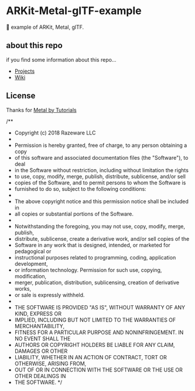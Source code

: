 # ARKit-Metal-glTF-example
🐾 example of ARKit, Metal, glTF.


## about this repo
if you find some information about this repo...

- [Projects](https://github.com/hyunjun529/ARKit-Metal-glTF-example/projects)
- [Wiki](https://github.com/hyunjun529/ARKit-Metal-glTF-example/wiki)


## License

Thanks for [Metal by Tutorials](https://store.raywenderlich.com/products/metal-by-tutorials)

/**
* Copyright (c) 2018 Razeware LLC
*
* Permission is hereby granted, free of charge, to any person obtaining a copy
* of this software and associated documentation files (the "Software"), to deal
* in the Software without restriction, including without limitation the rights
* to use, copy, modify, merge, publish, distribute, sublicense, and/or sell
* copies of the Software, and to permit persons to whom the Software is
* furnished to do so, subject to the following conditions:
*
* The above copyright notice and this permission notice shall be included in
* all copies or substantial portions of the Software.
*
* Notwithstanding the foregoing, you may not use, copy, modify, merge, publish,
* distribute, sublicense, create a derivative work, and/or sell copies of the
* Software in any work that is designed, intended, or marketed for pedagogical or
* instructional purposes related to programming, coding, application development,
* or information technology.  Permission for such use, copying, modification,
* merger, publication, distribution, sublicensing, creation of derivative works,
* or sale is expressly withheld.
*
* THE SOFTWARE IS PROVIDED "AS IS", WITHOUT WARRANTY OF ANY KIND, EXPRESS OR
* IMPLIED, INCLUDING BUT NOT LIMITED TO THE WARRANTIES OF MERCHANTABILITY,
* FITNESS FOR A PARTICULAR PURPOSE AND NONINFRINGEMENT. IN NO EVENT SHALL THE
* AUTHORS OR COPYRIGHT HOLDERS BE LIABLE FOR ANY CLAIM, DAMAGES OR OTHER
* LIABILITY, WHETHER IN AN ACTION OF CONTRACT, TORT OR OTHERWISE, ARISING FROM,
* OUT OF OR IN CONNECTION WITH THE SOFTWARE OR THE USE OR OTHER DEALINGS IN
* THE SOFTWARE.
*/

